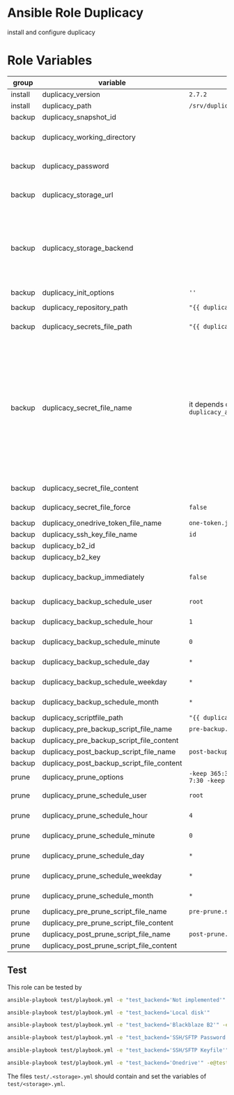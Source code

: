 # Ansible Role Duplicacy

install and configure duplicacy

# Role Variables

| group | variable | default | description |
| --- | --- | ---| --- |
| install | duplicacy_version | `2.7.2` | the duplicacy version to install |
| install | duplicacy_path | `/srv/duplicacy` | the path to install duplicacy |
| backup | duplicacy_snapshot_id | | the `<snapshot id>` for `duplicacy init` |
| backup | duplicacy_working_directory | | the working directory for duplicacy which is the default path for the repository to backup |
| backup | duplicacy_password | | the value for `DUPLICACY_PASSWORD`, e.g. the passphrase to encrypt the backups with before they are stored remotely |
| backup | duplicacy_storage_url | | the `<storage url>` for ´duplicacy init`, e.g. the [Duplicacy URI](https://github.com/gilbertchen/duplicacy/wiki/Storage-Backends) of where to store the backups |
| backup | duplicacy_storage_backend | | the storage backend, possible values are  <br /><ol><li>`Local disk`</li><li>`Backblaze B2`</li><li>`SSH/SFTP Password`</li><li>`SSH/SFTP Keyfile`</li><li>`Onedrive`</li></ol> |
| backup | duplicacy_init_options | `''` | the options for `duplicacy init` |
| backup | duplicacy_repository_path | `"{{ duplicacy_working_directory }}"` | the `<path>` for `duplicacy ini -repository <path>` |
| backup | duplicacy_secrets_file_path | `"{{ duplicacy_path }}/secret"` | the path where the token and the ssh-key files are created |
| backup | duplicacy_secret_file_name | it depends on `duplicacy_autobackup_storage_backend` | the filename for the secret file, the default is <br /><ol><li>`Local disk`<br />irrelevant</li><li>`Backblaze B2`<br />irrelevant</li><li>`SSH/SFTP Password`<br />irrelevant</li><li>`SSH/SFTP Keyfile`<br />`"{{ duplicacy_ssh_key_file_name }}"`</li><li>`Onedrive`<br />`{{ duplicacy_onedrive_token_file_name }}`</li></ol> |
| backup | duplicacy_secret_file_content | | the content for `duplicacy_secret_file_name` |
| backup | duplicacy_secret_file_force | `false` | if the templating of the secret file will be forced, even if the secret file exists |
| backup | duplicacy_onedrive_token_file_name | `one-token.json`| the filename for `DUPLICACY_ONE_TOKEN` |
| backup | duplicacy_ssh_key_file_name | `id` | the filename for `DUPLICACY_SSH_KEY_FILE` |
| backup | duplicacy_b2_id | | the value for `DUPLICACY_B2_ID` |
| backup | duplicacy_b2_key | | the value for `DUPLICACY_B2_KEY` |
| backup | duplicacy_backup_immediately | `false` | if a backup should be performed immediately after the container is started immediately |
| backup | duplicacy_backup_schedule_user | `root` | the cron schedule user for duplicacy backups |
| backup | duplicacy_backup_schedule_hour | `1` | the cron schedule hour for duplicacy backups |
| backup | duplicacy_backup_schedule_minute | `0` | the cron schedule minute for duplicacy backups |
| backup | duplicacy_backup_schedule_day | `*` | the cron schedule day for duplicacy backups |
| backup | duplicacy_backup_schedule_weekday | `*` | the cron schedule weekday for duplicacy backups |
| backup | duplicacy_backup_schedule_month | `*` | the cron schedule month for duplicacy backups |
| backup | duplicacy_scriptfile_path | `"{{ duplicacy_path }}/scripts"` | the path where the scripts are create |
| backup | duplicacy_pre_backup_script_file_name | `pre-backup.sh` | the filename for the pre backup script |
| backup | duplicacy_pre_backup_script_file_content |  | the content for the pre backup script |
| backup | duplicacy_post_backup_script_file_name | `post-backup.sh` | the filename for the post backup script |
| backup | duplicacy_post_backup_script_file_content |  | the content for the post backup script |
| prune | duplicacy_prune_options | `-keep 365:3650 -keep 30:365 -keep 7:30 -keep 1:7 -a` | the options for `duplicacy prune` |
| prune | duplicacy_prune_schedule_user | `root` | the cron schedule user for duplicacy prunes |
| prune | duplicacy_prune_schedule_hour | `4` | the cron schedule hour for duplicacy prunes |
| prune | duplicacy_prune_schedule_minute | `0` | the cron schedule minute for duplicacy prunes |
| prune | duplicacy_prune_schedule_day | `*` | the cron schedule day for duplicacy prunes |
| prune | duplicacy_prune_schedule_weekday | `*` | the cron schedule weekday for duplicacy prunes |
| prune | duplicacy_prune_schedule_month | `*` | the cron schedule month for duplicacy prunes |
| prune | duplicacy_pre_prune_script_file_name | `pre-prune.sh` | the filename for the pre prune script |
| prune | duplicacy_pre_prune_script_file_content |  | the content for the pre prune script |
| prune | duplicacy_post_prune_script_file_name | `post-prune.sh` | the filename for the post prune script |
| prune | duplicacy_post_prune_script_file_content |  | the content for the post prune script |

## Test

This role can be tested by
```bash
ansible-playbook test/playbook.yml -e "test_backend='Not implemented'"
```
```bash
ansible-playbook test/playbook.yml -e "test_backend='Local disk'"
```
```bash
ansible-playbook test/playbook.yml -e "test_backend='Blackblaze B2'" -e@test/.blackblaze_b2.yml
```
```bash
ansible-playbook test/playbook.yml -e "test_backend='SSH/SFTP Password'" -e@test/.ssh_sftp_password.yml
```
```bash
ansible-playbook test/playbook.yml -e "test_backend='SSH/SFTP Keyfile'" -e@test/.ssh_sftp_key.yml
```
```bash
ansible-playbook test/playbook.yml -e "test_backend='Onedrive'" -e@test/.onedrive.yml
```

The files `test/.<storage>.yml` should contain and set the variables of `test/<storage>.yml`.
